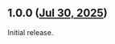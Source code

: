 ## 1.0.0 ([Jul 30, 2025](https://github.com/ramensoftware/windhawk-mods/blob/f20a09fdf5a22bd58df5487cd972749d22cbd403/mods/winver-text-customizer.wh.cpp))

Initial release.

